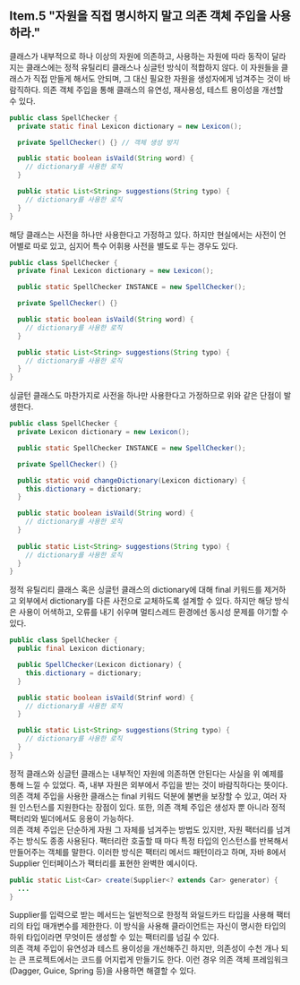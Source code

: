 ## Item.5 "자원을 직접 명시하지 말고 의존 객체 주입을 사용하라."
클래스가 내부적으로 하나 이상의 자원에 의존하고, 사용하는 자원에 따라 동작이 달라지는 클래스에는
정적 유틸리티 클래스나 싱글턴 방식이 적합하지 않다. 이 자원들을 클래스가 직접 만들게 해서도 안되며,
그 대신 필요한 자원을 생성자에게 넘겨주는 것이 바람직하다. 의존 객체 주입을 통해 클래스의 유연성, 재사용성, 테스트 용이성을 개선할 수 있다.
```java
public class SpellChecker {
  private static final Lexicon dictionary = new Lexicon();

  private SpellChecker() {} // 객체 생성 방지

  public static boolean isVaild(String word) {
    // dictionary를 사용한 로직
  }

  public static List<String> suggestions(String typo) {
    // dictionary를 사용한 로직
  }
}
```
해당 클래스는 사전을 하나만 사용한다고 가정하고 있다. 하지만 현실에서는 사전이 언어별로 따로 있고, 
심지어 특수 어휘용 사전을 별도로 두는 경우도 있다.
```java
public class SpellChecker {
  private final Lexicon dictionary = new Lexicon();

  public static SpellChecker INSTANCE = new SpellChecker();

  private SpellChecker() {}

  public static boolean isVaild(String word) {
    // dictionary를 사용한 로직
  }

  public static List<String> suggestions(String typo) {
    // dictionary를 사용한 로직
  }
}
```
싱글턴 클래스도 마찬가지로 사전을 하나만 사용한다고 가정하므로 위와 같은 단점이 발생한다.
```java
public class SpellChecker {
  private Lexicon dictionary = new Lexicon();

  public static SpellChecker INSTANCE = new SpellChecker();

  private SpellChecker() {}

  public static void changeDictionary(Lexicon dictionary) {
    this.dictionary = dictionary;
  }

  public static boolean isVaild(String word) {
    // dictionary를 사용한 로직
  }
	
  public static List<String> suggestions(String typo) {
    // dictionary를 사용한 로직
  }
}
```
정적 유틸리티 클래스 혹은 싱글턴 클래스의 dictionary에 대해 final 키워드를 제거하고 외부에서
dictionary를 다른 사전으로 교체하도록 설계할 수 있다. 하지만 해당 방식은 사용이 어색하고,
오류를 내기 쉬우며 멀티스레드 환경에선 동시성 문제를 야기할 수 있다.
```java
public class SpellChecker {
  public final Lexicon dictionary;

  public SpellChecker(Lexicon dictionary) {
    this.dictionary = dictionary;
  }

  public static boolean isVaild(Strinf word) {
    // dictionary를 사용한 로직
  }

  public static List<String> suggestions(String typo) {
    // dictionary를 사용한 로직
  }
}
```
정적 클래스와 싱글턴 클래스는 내부적인 자원에 의존하면 안된다는 사실을 위 예제를 통해 느낄 수 있었다.
즉, 내부 자원은 외부에서 주입을 받는 것이 바람직하다는 뜻이다.<br>
의존 객체 주입을 사용한 클래스는 final 키워드 덕분에 불변을 보장할 수 있고, 여러 자원 인스턴스를 지원한다는
장점이 있다. 또한, 의존 객체 주입은 생성자 뿐 아니라 정적 팩터리와 빌더에서도 응용이 가능하다. <br>
의존 객체 주입은 단순하게 자원 그 자체를 넘겨주는 방법도 있지만, 자원 팩터리를 넘겨주는 방식도 종종 사용된다.
팩터리란 호출할 때 마다 특정 타입의 인스턴스를 반복해서 만들어주는 객체를 말한다. 이러한 방식은 팩터리 메서드 패턴이라고 하며,
자바 8에서 Supplier<T> 인터페이스가 팩터리를 표현한 완벽한 예시이다.
```java
public static List<Car> create(Supplier<? extends Car> generator) {
  ...
}
```
Supplier<T>를 입력으로 받는 메서드는 일반적으로 한정적 와일드카드 타입을 사용해 팩터리의 타입 매개변수를 제한한다.
이 방식을 사용해 클라이언트는 자신이 명시한 타입의 하위 타입이라면 무엇이든 생성할 수 있는 팩터리를 넘길 수 있다.<br>
의존 객체 주입이 유연성과 테스트 용이성을 개선해주긴 하지만, 의존성이 수천 개나 되는 큰 프로젝트에서는 코드를 어지럽게 만들기도 한다.
이런 경우 의존 객체 프레임워크(Dagger, Guice, Spring 등)을 사용하면 해결할 수 있다.
